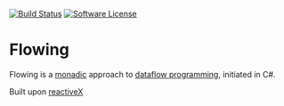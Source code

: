 [![Build Status](https://www.travis-ci.org/niberger/flowing.svg?branch=master)](https://www.travis-ci.org/niberger/flowing)
[![Software License](https://img.shields.io/badge/license-MIT-brightgreen.svg?style=flat-square)](LICENSE.txt)


# Flowing
Flowing is a [monadic](https://mikhail.io/2016/01/monads-explained-in-csharp/) approach to [dataflow programming](https://en.wikipedia.org/wiki/Dataflow_programming), initiated in C#.

Built upon [reactiveX](http://reactivex.io/)
